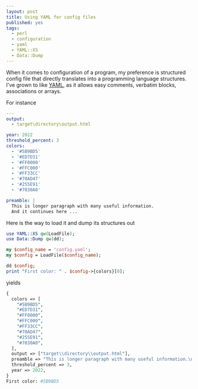 ```yaml
---
layout: post
title: Using YAML for config files
published: yes
tags:
  - perl
  - configuration
  - yaml
  - YAML::XS
  - Data::Dump
---
```

When it comes to configuration of a program, my preference is structured config file that directly translates into a programming language structures. I've grown to like [YAML][1], as it allows easy comments, verbatim blocks, associations or arrays.

For instance

```yaml
---
output:
  - target\directory\output.html

year: 2022
threshold_percent: 3
colors:
  - '#5B9BD5'
  - '#ED7D31'
  - '#FF0000'
  - '#FFC000'
  - '#FF33CC'
  - '#70AD47'
  - '#255E91'
  - '#7030A0'

preamble: |
  This is longer paragraph with many useful information.
  And it continues here ...
```

Here is the way to load it and dump its structures out

```perl
use YAML::XS qw(LoadFile);
use Data::Dump qw(dd);

my $config_name = 'config.yaml';
my $config = LoadFile($config_name);

dd $config;
print "First color: " . $config->{colors}[0];
```

yields

```perl
{
  colors => [
    "#5B9BD5",
    "#ED7D31",
    "#FF0000",
    "#FFC000",
    "#FF33CC",
    "#70AD47",
    "#255E91",
    "#7030A0",
  ],
  output => ["target\\directory\\output.html"],
  preamble => "This is longer paragraph with many useful information.\nAnd it continues here ...\n",
  threshold_percent => 3,
  year => 2022,
}
First color: #5B9BD5
```

[1]: https://yaml.org/
